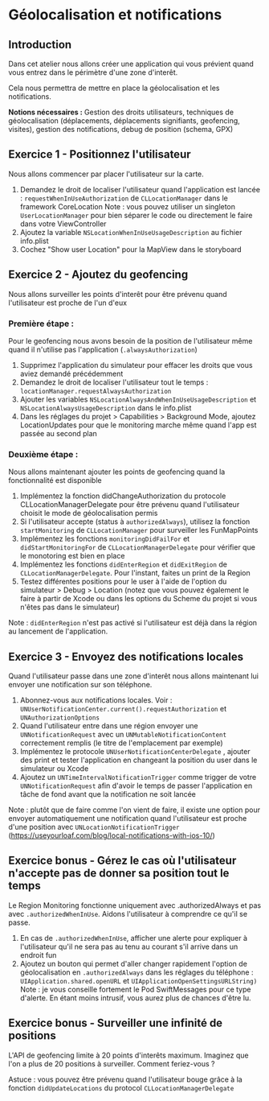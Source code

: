 # Géolocalisation et notifications

## Introduction

Dans cet atelier nous allons créer une application qui vous prévient quand vous entrez dans le périmètre d'une zone d'interêt.

Cela nous permettra de mettre en place la géolocalisation et les notifications.

**Notions nécessaires :** Gestion des droits utilisateurs, techniques de géolocalisation (déplacements, déplacements signifiants, geofencing, visites), gestion des notifications, debug de position (schema, GPX)

## Exercice 1 - Positionnez l'utilisateur

Nous allons commencer par placer l'utilisateur sur la carte.

1. Demandez le droit de localiser l'utilisateur quand l'application est lancée : `requestWhenInUseAuthorization` de `CLLocationManager` dans le framework CoreLocation
Note : vous pouvez utiliser un singleton `UserLocationManager` pour bien séparer le code ou directement le faire dans votre ViewController
2. Ajoutez la variable `NSLocationWhenInUseUsageDescription` au fichier info.plist
3. Cochez "Show user Location" pour la MapView dans le storyboard

## Exercice 2 - Ajoutez du geofencing

Nous allons surveiller les points d'interêt pour être prévenu quand l'utilisateur est proche de l'un d'eux

### Première étape :
Pour le geofencing nous avons besoin de la position de l'utilisateur même quand il n'utilise pas l'application (`.alwaysAuthorization`)
1. Supprimez l'application du simulateur pour effacer les droits que vous aviez demandé précédemment
2. Demandez le droit de localiser l'utilisateur tout le temps : `locationManager.requestAlwaysAuthorization`
3. Ajouter les variables `NSLocationAlwaysAndWhenInUseUsageDescription` et `NSLocationAlwaysUsageDescription` dans le info.plist
4. Dans les réglages du projet > Capabilities > Background Mode, ajoutez LocationUpdates pour que le monitoring marche même quand l'app est passée au second plan

### Deuxième étape :
Nous allons maintenant ajouter les points de geofencing quand la fonctionnalité est disponible
1. Implémentez la fonction didChangeAuthorization du protocole CLLocationManagerDelegate pour être prévenu quand l'utilisateur choisit le mode de géolocalisation permis
2. Si l'utilisateur accepte (status à `authorizedAlways`), utilisez la fonction `startMonitoring` de `CLLocationManager` pour surveiller les FunMapPoints
3. Implémentez les fonctions `monitoringDidFailFor` et `didStartMonitoringFor` de `CLLocationManagerDelegate` pour vérifier que le monotoring est bien en place
4. Implémentez les fonctions `didEnterRegion` et `didExitRegion` de `CLLocationManagerDelegate`. Pour l'instant, faites un print de la Region
5. Testez différentes positions pour le user à l'aide de l'option du simulateur > Debug > Location (notez que vous pouvez également le faire à partir de Xcode ou dans les options du Scheme du projet si vous n'êtes pas dans le simulateur)

Note : `didEnterRegion` n'est pas activé si l'utilisateur est déjà dans la région au lancement de l'application.

## Exercice 3 - Envoyez des notifications locales

Quand l'utilisateur passe dans une zone d'interêt nous allons maintenant lui envoyer une notification sur son téléphone.

1. Abonnez-vous aux notifications locales. Voir : `UNUserNotificationCenter.current().requestAuthorization` et `UNAuthorizationOptions`
2. Quand l'utilisateur entre dans une région envoyer une `UNNotificationRequest` avec un `UNMutableNotificationContent` correctement remplis (le titre de l'emplacement par exemple)
3. Implémentez le protocole `UNUserNotificationCenterDelegate` , ajouter des print et tester l'application en changeant la position du user dans le simulateur ou Xcode
4. Ajoutez un `UNTimeIntervalNotificationTrigger` comme trigger de votre `UNNotificationRequest` afin d'avoir le temps de passer l'application en tâche de fond avant que la notification ne soit lancée

Note : plutôt que de faire comme l'on vient de faire, il existe une option pour envoyer automatiquement une notification quand l'utilisateur est proche d'une position avec `UNLocationNotificationTrigger` (https://useyourloaf.com/blog/local-notifications-with-ios-10/)

## Exercice bonus - Gérez le cas où l'utilisateur n'accepte pas de donner sa position tout le temps
Le Region Monitoring fonctionne uniquement avec .authorizedAlways et pas avec `.authorizedWhenInUse`. Aidons l'utilisateur à comprendre ce qu'il se passe.

1. En cas de `.authorizedWhenInUse`, afficher une alerte pour expliquer à l'utilisateur qu'il ne sera pas au tenu au courant s'il arrive dans un endroit fun
2. Ajoutez un bouton qui permet d'aller changer rapidement l'option de géolocalisation en `.authorizedAlways` dans les réglages du téléphone :  `UIApplication.shared.openURL` et `UIApplicationOpenSettingsURLString)`
Note : je vous conseille fortement le Pod SwiftMessages pour ce type d'alerte. En étant moins intrusif, vous aurez plus de chances d'être lu.

## Exercice bonus - Surveiller une infinité de positions
 L'API de geofencing limite à 20 points d'interêts maximum.
Imaginez que l'on a plus de 20 positions à surveiller. Comment feriez-vous ?

Astuce : vous pouvez être prévenu quand l'utilisateur bouge grâce à la fonction `didUpdateLocations` du protocol `CLLocationManagerDelegate`
